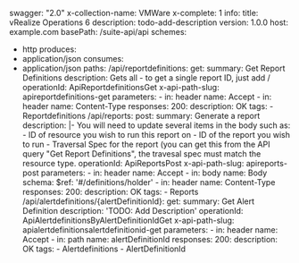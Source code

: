 swagger: "2.0"
x-collection-name: VMWare
x-complete: 1
info:
  title: vRealize Operations 6
  description: todo-add-description
  version: 1.0.0
host: example.com
basePath: /suite-api/api
schemes:
- http
produces:
- application/json
consumes:
- application/json
paths:
  /api/reportdefinitions:
    get:
      summary: Get Report Definitions
      description: Gets all - to get a single report ID, just add /<report def id>
      operationId: ApiReportdefinitionsGet
      x-api-path-slug: apireportdefinitions-get
      parameters:
      - in: header
        name: Accept
      - in: header
        name: Content-Type
      responses:
        200:
          description: OK
      tags:
      - Reportdefinitions
  /api/reports:
    post:
      summary: Generate a report
      description: |-
        You will need to update several items in the body such as:
          - ID of resource you wish to run this report on
          - ID of the report you wish to run
          - Traversal Spec for the report (you can get this from the API query
        "Get Report Definitions", the travesal spec must match the resource type.
      operationId: ApiReportsPost
      x-api-path-slug: apireports-post
      parameters:
      - in: header
        name: Accept
      - in: body
        name: Body
        schema:
          $ref: '#/definitions/holder'
      - in: header
        name: Content-Type
      responses:
        200:
          description: OK
      tags:
      - Reports
  /api/alertdefinitions/{alertDefinitionId}:
    get:
      summary: Get Alert Definition
      description: 'TODO: Add Description'
      operationId: ApiAlertdefinitionsByAlertDefinitionIdGet
      x-api-path-slug: apialertdefinitionsalertdefinitionid-get
      parameters:
      - in: header
        name: Accept
      - in: path
        name: alertDefinitionId
      responses:
        200:
          description: OK
      tags:
      - Alertdefinitions
      - AlertDefinitionId